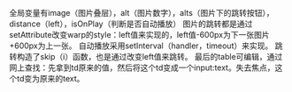 全局变量有image（图片叠层），alt（图片数字），alts（图片下的跳转按钮），distance（left），isOnPlay（判断是否自动播放）
图片的跳转都是通过setAttribute改变warp的style：left值来实现的，left值-600px为下一张图片+600px为上一张。
自动播放采用setInterval（handler，timeout）来实现。
跳转构造了skip（i）函数，也是通过改变left值来跳转。
最后的table可编辑，通过网上查找：先拿到td原来的值，然后将这个td变成一个input:text。失去焦点，这个td变为原来的text。